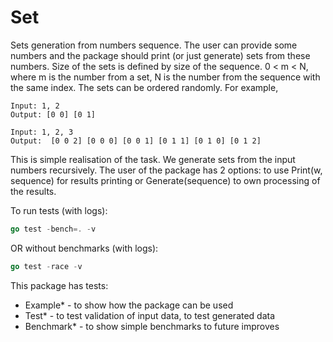# Set

Sets generation from numbers sequence. The user can provide some numbers and the package should print (or just generate) sets from these numbers. Size of the sets is defined by size of the sequence. 0 < m < N, where m is the number from a set, N is the number from the sequence with the same index. The sets can be ordered randomly. For example,

```
Input: 1, 2
Output: [0 0] [0 1]

Input: 1, 2, 3
Output:  [0 0 2] [0 0 0] [0 0 1] [0 1 1] [0 1 0] [0 1 2]
```

This is simple realisation of the task. We generate sets from the input numbers recursively. The user of the package has 2 options: to use Print(w, sequence) for results printing or Generate(sequence) to own processing of the results.

To run tests (with logs):

```go
go test -bench=. -v
```

OR without benchmarks (with logs):

```go
go test -race -v
```

This package has tests:

* Example* - to show how the package can be used
* Test* - to test validation of input data, to test generated data
* Benchmark* - to show simple benchmarks to future improves
